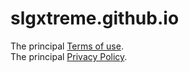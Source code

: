# slgxtreme.github.io
The principal [Terms of use](https://pages.flycricket.io/the-principal/terms.html).<br />
The principal [Privacy Policy](https://pages.flycricket.io/the-principal/privacy.html).

